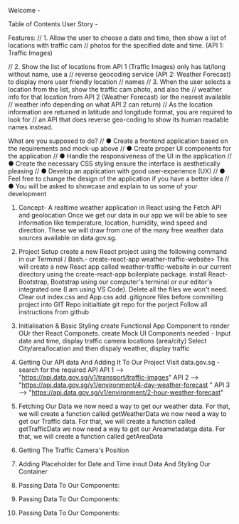  Welcome -

Table of Contents
User Story -

 Features:
// 1. Allow the user to choose a date and time, then show a list of locations with traffic cam
// photos for the specified date and time. (API 1: Traffic Images)

// 2. Show the list of locations from API 1 (Traffic Images) only has lat/long without name, use a
// reverse geocoding service (API 2: Weather Forecast) to display more user friendly location
// names
// 3. When the user selects a location from the list, show the traffic cam photo, and also the
// weather info for that location from API 2 (Weather Forecast) (or the nearest available
// weather info depending on what API 2 can return)
// As the location information are returned in latitude and longitude format, you are required to look for
// an API that does reverse geo-coding to show its human readable names instead.


What are you supposed to do?
// ● Create a frontend application based on the requirements and mock-up above
// ● Create proper UI components for the application
// ● Handle the responsiveness of the UI in the application
// ● Create the necessary CSS styling ensure the interface is aesthetically pleasing
// ● Develop an application with good user-experience (UX)
// ● Feel free to change the design of the application if you have a better idea
// ● You will be asked to showcase and explain to us some of your development

1. Concept- A realtime weather application in React using the Fetch API and geolocation
Once we get our data in our app we will be able to see information like temperature, location, humidity, wind speed and direction. These we will draw from one of the many free weather data sources available on data.gov.sg.
 

2. Project Setup
create a new React project using the following command in our Terminal / Bash.-
 create-react-app weather-traffic-website> This will create a new React app called weather-traffic-website  in our current directory using the create-react-app boilerplate package.
 install React-Bootstrap, Bootstrap  using our computer's terminal or our editor's integrated one (I am using VS Code).
 Delete all the files we won't need.
 Clear out index.css and App.css 
 add .gitignore files before commiting project into GIT Repo
 initialtiate git repo for the porject
 Follow all instructions from github


3. Initialisation & Basic Styling
  create Functional  App Component to render OUr ther React Componets. create Mock UI
  Components needed -  Input date and time, display traffic camera locations (area/city)
  Select City/area/location and then  dispaly weather, display traffic 
 
4. Getting Our API data And Adding It To Our Project
   Visit data.gov.sg - search for the required API 
   API 1 -->  "https://api.data.gov.sg/v1/transport/traffic-images"
   API 2 -->  "https://api.data.gov.sg/v1/environment/4-day-weather-forecast "
   API 3 --> "https://api.data.gov.sg/v1/environment/2-hour-weather-forecast"

5. Fetching Our Data
we now need a way to get our weather data. For that, we will create a function called getWeatherData
we now need a way to get our Traffic  data. For that, we will create a function called getTrafficData
we now need a way to get our Areametadatga data. For that, we will create a function called getAreaData



6. Getting The Traffic Camera's Position


7. Adding Placeholder for Date and Time inout Data And Styling Our Container

8. Passing Data To Our Components: 
9. Passing Data To Our Components: 
10. Passing Data To Our Components: 
